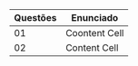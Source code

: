 | Questões | Enunciado |
| ------------- | ------------- |
| 01 | Coontent Cell  |
| 02 | Content Cell  |
